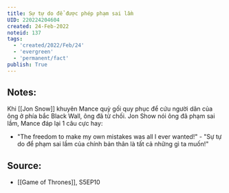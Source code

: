 ```yaml
---
title: Sự tự do để được phép phạm sai lầm
UID: 220224204604
created: 24-Feb-2022
noteid: 137
tags:
  - 'created/2022/Feb/24'
  - 'evergreen'
  - 'permanent/fact'
publish: True
---
```

## Notes:
Khi [[Jon Snow]] khuyên Mance quỳ gối quy phục để cứu người dân của ông ở phía bắc Black Wall, ông đã từ chối. Jon Show nói ông đã phạm sai lầm, Mance đáp lại 1 câu cực hay:
- "The freedom to make my own mistakes was all I ever wanted!" - "Sự tự do để phạm sai lầm của chính bản thân là tất cả những gì ta muốn!"

## Source:
- [[Game of Thrones]], S5EP10




